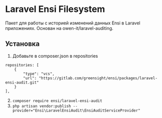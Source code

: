 # Laravel Ensi Filesystem

Пакет для работы с историей изменений данных Ensi в Laravel приложениях.
Основан на owen-it/laravel-auditing.

## Установка

1. Добавьте в composer.json в repositories 

```
repositories: [
    {
        "type": "vcs",
        "url": "https://gitlab.com/greensight/ensi/packages/laravel-ensi-audit.git"
    }
],

```

2. `composer require ensi/laravel-ensi-audit`
3. `php artisan vendor:publish --provider="Ensi\LaravelEnsiAudit\EnsiAuditServiceProvider"`

